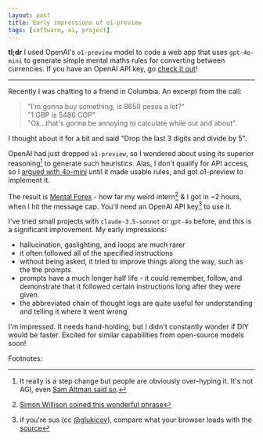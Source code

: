 ```yaml
---
layout: post
title: Early impressions of o1-preview
tags: [software, ai, project]
---
```


**tl;dr** I used OpenAI's `o1-preview` model to code a web app that uses `gpt-4o-mini` to generate simple mental maths rules for converting between currencies. If you have an OpenAI API key, go [check it out](https://adim.in/mental-forex/)!

---

Recently I was chatting to a friend in Columbia. An excerpt from the call:

> "I'm gonna buy something, is 8650 pesos a lot?"\
> "1 GBP is 5486 COP"\
> "Ok...that's gonna be annoying to calculate while out and about".

I thought about it for a bit and said "Drop the last 3 digits and divide by 5". 

OpenAI had just dropped `o1-preview`, so I wondered about using its superior reasoning[^superior] to generate such heuristics. Alas, I don't qualify for API access, so I [argued with 4o-mini](https://platform.openai.com/docs/guides/prompt-engineering) until it made usable rules, and got o1-preview to implement it. 

The result is [Mental Forex](https://adim.in/mental-forex/) - how far my weird intern[^weird-intern] & I got in ~2 hours, when I hit the message cap. You'll need an OpenAI API key[^sus] to use it.

I've tried small projects with `claude-3.5-sonnet` or `gpt-4o` before, and this is a significant improvement. My early impressions:
- hallucination, gaslighting, and loops are much rarer
- it often followed all of the specified instructions
- without being asked, it tried to improve things along the way, such as the the prompts
- prompts have a much longer half life - it could remember, follow, and demonstrate that it followed certain instructions long after they were given.
- the abbreviated chain of thought logs are quite useful for understanding and telling it where it went wrong

I'm impressed. It needs hand-holding, but I didn't constantly wonder if DIY would be faster. Excited for similar capabilities from open-source models soon!

Footnotes:

[^superior]: It really is a step change but people are obviously over-hyping it. It's not AGI, even [Sam Altman said so](https://x.com/sama/status/1834283100639297910).
[^weird-intern]: [Simon Willison coined this wonderful phrase](https://simonwillison.net/2024/Sep/10/software-misadventures/#the-weird-intern)
[^sus]: if you're sus (cc [@glukicov](https://github.com/glukicov)), compare what your browser loads with the [source](https://github.com/adstastic/mental-forex/blob/main/index.html)
